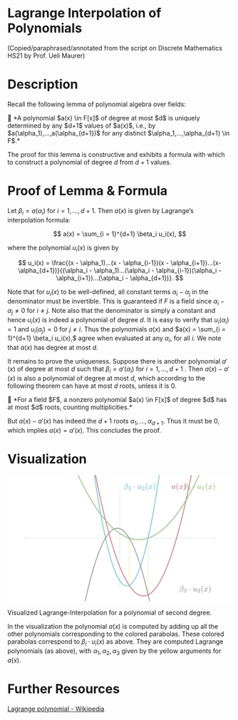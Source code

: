 # Lagrange Interpolation of Polynomials

(Copied/paraphrased/annotated from the script on Discrete Mathematics HS21 by Prof. Ueli Maurer)

# Description

Recall the following lemma of polynomial algebra over fields:

<aside>
📌 *A polynomial $a(x) \in F[x]$ of degree at most $d$ is uniquely determined by any $d+1$ values of $a(x)$, i.e., by $a(\alpha_1),...,a(\alpha_{d+1})$ for any distinct $\alpha_1,...,\alpha_{d+1} \in F$.*

</aside>

The proof for this lemma is constructive and exhibits a formula with which to construct a polynomial of degree $d$ from $d + 1$ values.

# Proof of Lemma & Formula

Let $\beta_i = a(\alpha_i)$ for $i = 1,..., d+1$. Then $a(x)$ is given by Lagrange’s interpolation formula:

$$
a(x) = \sum_{i = 1}^{d+1} \beta_i u_i(x),
$$

where the polynomial $u_i(x)$ is given by

$$
u_i(x) = \frac{(x - \alpha_1)...(x - \alpha_{i-1})(x - \alpha_{i+1})...(x-\alpha_{d+1})}{(\alpha_i - \alpha_1)...(\alpha_i - \alpha_{i-1})(\alpha_i - \alpha_{i+1})...(\alpha_i - \alpha_{d+1})}.
$$

Note that for $u_i(x)$ to be well-defined, all constant terms $\alpha_i - \alpha_j$ in the denominator must be invertible. This is guaranteed if $F$ is a field since $\alpha_i - \alpha_j \neq 0$ for $i \neq j$. Note also that the denominator is simply a constant and hence $u_i(x)$ is indeed a polynomial of degree $d$. It is easy to verify that $u_i(\alpha_i) = 1$ and $u_i(a_j) = 0$ for $j \neq i$. Thus the polynomials $a(x)$ and $a(x) = \sum_{i = 1}^{d+1} \beta_i u_i(x),$ agree when evaluated at any $\alpha_i$, for all $i$. We note that $a(x)$ has degree at most $d$.

It remains to prove the uniqueness. Suppose there is another polynomial $a'(x)$ of degree at most $d$ such that $\beta_i = a'(\alpha_i)$ for $i = 1,...,d+1$ . Then $a(x) - a'(x)$ is also a polynomial of degree at most $d$, which according to the following theorem can have at most $d$ roots, unless it is 0.

<aside>
📖 *For a field $F$, a nonzero polynomial $a(x) \in F[x]$ of degree $d$ has at most $d$ roots, counting multiplicities.*

</aside>

But $a(x) - a'(x)$ has indeed the $d + 1$ roots $\alpha_1, ..., \alpha_{d+1}$. Thus it must be 0, which implies $a(x) = a'(x)$. This concludes the proof.

# Visualization

![Visualized Lagrange-Interpolation for a polynomial of second degree.](Lagrange%20Interpolation%20of%20Polynomials/LagrangeInterpolation_ManimCE_v0.13.1.png)

Visualized Lagrange-Interpolation for a polynomial of second degree.

In the visualization the polynomial $a(x)$ is computed by adding up all the other polynomials corresponding to the colored parabolas. These colored parabolas correspond to $\beta_i \cdot u_i(x)$ as above. They are computed Lagrange polynomials (as above), with $\alpha_1, \alpha_2,\alpha_3$ given by the yellow arguments for $a(x)$.

# Further Resources

[Lagrange polynomial - Wikipedia](https://en.wikipedia.org/wiki/Lagrange_polynomial)